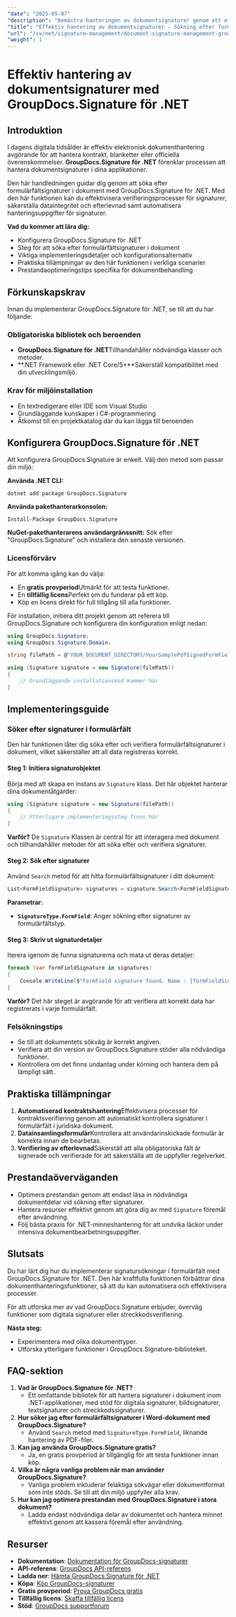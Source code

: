 ```yaml
---
"date": "2025-05-07"
"description": "Bemästra hanteringen av dokumentsignaturer genom att effektivt söka efter formulärfältsignaturer med GroupDocs.Signature för .NET. Effektivisera dina processer och säkerställ efterlevnad."
"title": "Effektiv hantering av dokumentsignaturer - Sökning efter formulärfältsignaturer med GroupDocs.Signature för .NET"
"url": "/sv/net/signature-management/document-signature-management-groupdocs-net/"
"weight": 1
---
```


# Effektiv hantering av dokumentsignaturer med GroupDocs.Signature för .NET

## Introduktion

I dagens digitala tidsålder är effektiv elektronisk dokumenthantering avgörande för att hantera kontrakt, blanketter eller officiella överenskommelser. **GroupDocs.Signature för .NET** förenklar processen att hantera dokumentsignaturer i dina applikationer.

Den här handledningen guidar dig genom att söka efter formulärfältsignaturer i dokument med GroupDocs.Signature för .NET. Med den här funktionen kan du effektivisera verifieringsprocesser för signaturer, säkerställa dataintegritet och efterlevnad samt automatisera hanteringsuppgifter för signaturer.

**Vad du kommer att lära dig:**
- Konfigurera GroupDocs.Signature för .NET
- Steg för att söka efter formulärfältsignaturer i dokument
- Viktiga implementeringsdetaljer och konfigurationsalternativ
- Praktiska tillämpningar av den här funktionen i verkliga scenarier
- Prestandaoptimeringstips specifika för dokumentbehandling

## Förkunskapskrav

Innan du implementerar GroupDocs.Signature för .NET, se till att du har följande:

### Obligatoriska bibliotek och beroenden
- **GroupDocs.Signature för .NET**Tillhandahåller nödvändiga klasser och metoder.
- **.NET Framework eller .NET Core/5+**Säkerställ kompatibilitet med din utvecklingsmiljö.

### Krav för miljöinstallation
- En textredigerare eller IDE som Visual Studio
- Grundläggande kunskaper i C#-programmering
- Åtkomst till en projektkatalog där du kan lägga till beroenden

## Konfigurera GroupDocs.Signature för .NET

Att konfigurera GroupDocs.Signature är enkelt. Välj den metod som passar din miljö:

**Använda .NET CLI:**
```shell
dotnet add package GroupDocs.Signature
```

**Använda pakethanterarkonsolen:**
```shell
Install-Package GroupDocs.Signature
```

**NuGet-pakethanterarens användargränssnitt:** 
Sök efter "GroupDocs.Signature" och installera den senaste versionen.

### Licensförvärv

För att komma igång kan du välja:
- En **gratis provperiod**Utmärkt för att testa funktioner.
- En **tillfällig licens**Perfekt om du funderar på ett köp.
- Köp en licens direkt för full tillgång till alla funktioner.

För installation, initiera ditt projekt genom att referera till GroupDocs.Signature och konfigurera din konfiguration enligt nedan:
```csharp
using GroupDocs.Signature;
using GroupDocs.Signature.Domain;

string filePath = @"YOUR_DOCUMENT_DIRECTORY/YourSamplePdfSignedFormField.pdf"; // Ersätt med faktisk filsökväg

using (Signature signature = new Signature(filePath))
{
    // Grundläggande installationskod kommer här
}
```

## Implementeringsguide

### Söker efter signaturer i formulärfält

Den här funktionen låter dig söka efter och verifiera formulärfältsignaturer i dokument, vilket säkerställer att all data registreras korrekt.

#### Steg 1: Initiera signaturobjektet

Börja med att skapa en instans av `Signature` klass. Det här objektet hanterar dina dokumentåtgärder:
```csharp
using (Signature signature = new Signature(filePath))
{
    // Ytterligare implementeringssteg finns här
}
```
**Varför?** De `Signature` Klassen är central för att interagera med dokument och tillhandahåller metoder för att söka efter och verifiera signaturer.

#### Steg 2: Sök efter signaturer

Använd `Search` metod för att hitta formulärfältsignaturer i ditt dokument:
```csharp
List<FormFieldSignature> signatures = signature.Search<FormFieldSignature>(SignatureType.FormField);
```
**Parametrar:**
- **`SignatureType.FormField`**: Anger sökning efter signaturer av formulärfältstyp.

#### Steg 3: Skriv ut signaturdetaljer

Iterera igenom de funna signaturerna och mata ut deras detaljer:
```csharp
foreach (var formFieldSignature in signatures)
{
    Console.WriteLine($"FormField signature found. Name : {formFieldSignature.Name}. Value: {formFieldSignature.Value}");
}
```
**Varför?** Det här steget är avgörande för att verifiera att korrekt data har registrerats i varje formulärfält.

### Felsökningstips
- Se till att dokumentets sökväg är korrekt angiven.
- Verifiera att din version av GroupDocs.Signature stöder alla nödvändiga funktioner.
- Kontrollera om det finns undantag under körning och hantera dem på lämpligt sätt.

## Praktiska tillämpningar
1. **Automatiserad kontraktshantering**Effektivisera processer för kontraktsverifiering genom att automatiskt kontrollera signaturer i formulärfält i juridiska dokument.
2. **Datainsamlingsformulär**Kontrollera att användarinskickade formulär är korrekta innan de bearbetas.
3. **Verifiering av efterlevnad**Säkerställ att alla obligatoriska fält är signerade och verifierade för att säkerställa att de uppfyller regelverket.

## Prestandaöverväganden
- Optimera prestandan genom att endast läsa in nödvändiga dokumentdelar vid sökning efter signaturer.
- Hantera resurser effektivt genom att göra dig av med `Signature` föremål efter användning.
- Följ bästa praxis för .NET-minneshantering för att undvika läckor under intensiva dokumentbearbetningsuppgifter.

## Slutsats

Du har lärt dig hur du implementerar signatursökningar i formulärfält med GroupDocs.Signature för .NET. Den här kraftfulla funktionen förbättrar dina dokumenthanteringsfunktioner, så att du kan automatisera och effektivisera processer.

För att utforska mer av vad GroupDocs.Signature erbjuder, överväg funktioner som digitala signaturer eller streckkodsverifiering.

**Nästa steg:**
- Experimentera med olika dokumenttyper.
- Utforska ytterligare funktioner i GroupDocs.Signature-biblioteket.

## FAQ-sektion
1. **Vad är GroupDocs.Signature för .NET?**
   - Ett omfattande bibliotek för att hantera signaturer i dokument inom .NET-applikationer, med stöd för digitala signaturer, bildsignaturer, textsignaturer och streckkodssignaturer.
2. **Hur söker jag efter formulärfältsignaturer i Word-dokument med GroupDocs.Signature?**
   - Använd `Search` metod med `SignatureType.FormField`, liknande hantering av PDF-filer.
3. **Kan jag använda GroupDocs.Signature gratis?**
   - Ja, en gratis provperiod är tillgänglig för att testa funktioner innan köp.
4. **Vilka är några vanliga problem när man använder GroupDocs.Signature?**
   - Vanliga problem inkluderar felaktiga sökvägar eller dokumentformat som inte stöds. Se till att din miljö uppfyller alla krav.
5. **Hur kan jag optimera prestandan med GroupDocs.Signature i stora dokument?**
   - Ladda endast nödvändiga delar av dokumentet och hantera minnet effektivt genom att kassera föremål efter användning.

## Resurser
- **Dokumentation**: [Dokumentation för GroupDocs-signaturer](https://docs.groupdocs.com/signature/net/)
- **API-referens**: [GroupDocs API-referens](https://reference.groupdocs.com/signature/net/)
- **Ladda ner**: [Hämta GroupDocs.Signature för .NET](https://releases.groupdocs.com/signature/net/)
- **Köpa**: [Köp GroupDocs-signaturer](https://purchase.groupdocs.com/buy)
- **Gratis provperiod**: [Prova GroupDocs gratis](https://releases.groupdocs.com/signature/net/)
- **Tillfällig licens**: [Skaffa tillfällig licens](https://purchase.groupdocs.com/temporary-license/)
- **Stöd**: [GroupDocs supportforum](https://forum.groupdocs.com/c/signature/)